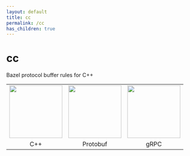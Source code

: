 ```yaml
---
layout: default
title: cc
permalink: /cc
has_children: true
---
```


# cc

Bazel protocol buffer rules for C++

<table border="0" style="text-align: center"><tr>
<td><img src="https://upload.wikimedia.org/wikipedia/commons/thumb/1/18/ISO_C%2B%2B_Logo.svg/1024px-ISO_C%2B%2B_Logo.svg.png" style="height: 140px"/></td>
<td><img src="/rules_proto/assets/images/protobuf.png" style="height: 140px"/></td>
<td><img src="https://avatars2.githubusercontent.com/u/7802525?v=4&s=400" style="height: 140px"/></td>
</tr><tr>
<td>C++</td>
<td>Protobuf</td>
<td>gRPC</td>
</tr></table>
